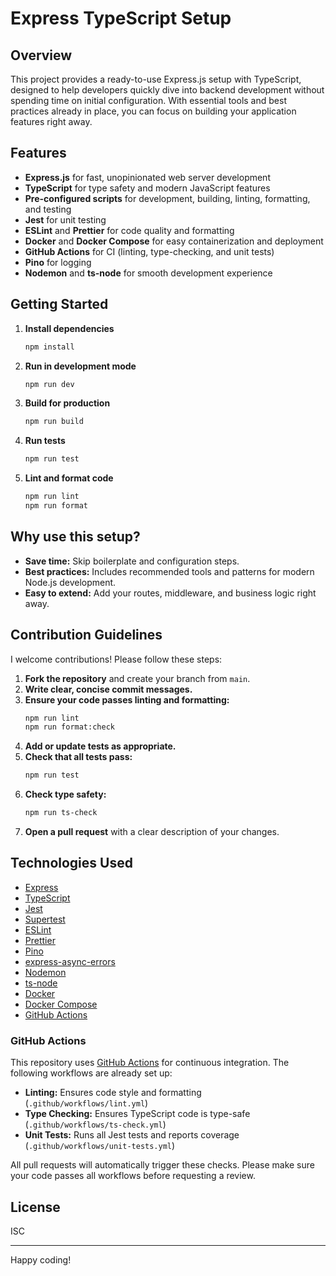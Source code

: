 # Express TypeScript Setup

## Overview

This project provides a ready-to-use Express.js setup with TypeScript, designed to help developers quickly dive into backend development without spending time on initial configuration. With essential tools and best practices already in place, you can focus on building your application features right away.

## Features

- **Express.js** for fast, unopinionated web server development
- **TypeScript** for type safety and modern JavaScript features
- **Pre-configured scripts** for development, building, linting, formatting, and testing
- **Jest** for unit testing
- **ESLint** and **Prettier** for code quality and formatting
- **Docker** and **Docker Compose** for easy containerization and deployment
- **GitHub Actions** for CI (linting, type-checking, and unit tests)
- **Pino** for logging
- **Nodemon** and **ts-node** for smooth development experience


## Getting Started

1. **Install dependencies**
   ```sh
   npm install
   ```

2. **Run in development mode**
   ```sh
   npm run dev
   ```

3. **Build for production**
   ```sh
   npm run build
   ```

4. **Run tests**
   ```sh
   npm run test
   ```

5. **Lint and format code**
   ```sh
   npm run lint
   npm run format
   ```

## Why use this setup?

- **Save time:** Skip boilerplate and configuration steps.
- **Best practices:** Includes recommended tools and patterns for modern Node.js development.
- **Easy to extend:** Add your routes, middleware, and business logic right away.

## Contribution Guidelines

I welcome contributions! Please follow these steps:

1. **Fork the repository** and create your branch from `main`.
2. **Write clear, concise commit messages.**
3. **Ensure your code passes linting and formatting:**
   ```sh
   npm run lint
   npm run format:check
   ```
4. **Add or update tests as appropriate.**
5. **Check that all tests pass:**
   ```sh
   npm run test
   ```
6. **Check type safety:**
   ```sh
   npm run ts-check
   ```
7. **Open a pull request** with a clear description of your changes.

## Technologies Used

- [Express](https://expressjs.com/)
- [TypeScript](https://www.typescriptlang.org/)
- [Jest](https://jestjs.io/)
- [Supertest](https://github.com/visionmedia/supertest)
- [ESLint](https://eslint.org/)
- [Prettier](https://prettier.io/)
- [Pino](https://getpino.io/)
- [express-async-errors](https://github.com/davidbanham/express-async-errors)
- [Nodemon](https://nodemon.io/)
- [ts-node](https://typestrong.org/ts-node/)
- [Docker](https://www.docker.com/)
- [Docker Compose](https://docs.docker.com/compose/)
- [GitHub Actions](https://github.com/features/actions)


### GitHub Actions

This repository uses [GitHub Actions](https://github.com/features/actions) for continuous integration. The following workflows are already set up:

- **Linting:** Ensures code style and formatting (`.github/workflows/lint.yml`)
- **Type Checking:** Ensures TypeScript code is type-safe (`.github/workflows/ts-check.yml`)
- **Unit Tests:** Runs all Jest tests and reports coverage (`.github/workflows/unit-tests.yml`)

All pull requests will automatically trigger these checks. Please make sure your code passes all workflows before requesting a review.

## License

ISC

---
Happy coding!